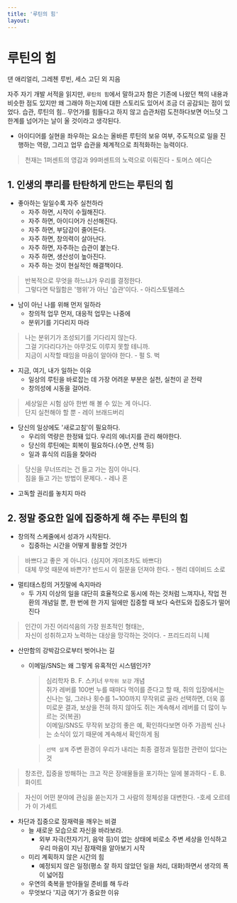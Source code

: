 ```yaml
---
title: '루틴의 힘'
layout: 
---
```


# 루틴의 힘

댄 애리얼리, 그레첸 루빈, 세스 고딘 외 지음

자주 자기 개발 서적을 읽지만, `루틴의 힘`에서 말하고자 함은 기존에 나왔던 책의 내용과 비슷한 점도 있지만
왜 그래야 하는지에 대한 스토리도 있어서 조금 더 공감되는 점이 있었다.
습관, 루틴의 힘.. 무언가를 힘들다고 하지 않고 습관처럼 도전하다보면 어느덧 그 한계를 넘어가는 날이 올 것이라고 생각된다.

* 아이디어를 실현을 좌우하는 요소는 올바른 루틴의 보유 여부, 주도적으로 일을 진행하는 역량, 그리고 업무 습관을 체계적으로 최적화하는 능력이다.

> 천재는 1퍼센트의 영감과 99퍼센트의 노력으로 이뤄진다 - 토머스 에디슨  

## 1. 인생의 뿌리를 탄탄하게 만드는 루틴의 힘

* 좋아하는 일일수록 자주 실천하라
  * 자주 하면, 시작이 수월해진다.
  * 자주 하면, 아이디어가 신선해진다.
  * 자주 하면, 부담감이 줄어든다.
  * 자주 하면, 창의력이 살아난다.
  * 자주 하면, 자주하는 습관이 붙는다.
  * 자주 하면, 생산성이 높아진다.
  * 자주 하는 것이 현실적인 해결책이다.

> 반복적으로 무엇을 하느냐가 우리를 결정한다.  
> 그렇다면 탁월함은 '행위'가 아닌 '습관'이다. - 아리스토텔레스

* 남이 아닌 나를 위해 먼저 일하라
  * 창의적 업무 먼저, 대응적 업무는 나중에
  * 분위기를 기다리지 마라

> 나는 분위기가 조성되기를 기다리지 않는다.   
> 그걸 기다리다가는 아무것도 이루지 못할 테니까.  
> 지금이 시작할 때임을 마음이 알아야 한다. - 펄 S. 벅


* 지금, 여기, 내가 일하는 이유
  * 일상의 루틴을 바로잡는 데 가장 어려운 부분은 실천, 실천이 곧 전략
  * 창의성에 시동을 걸어라.

> 세상일은 시험 삼아 한번 해 볼 수 있는 게 아니다.  
> 단지 실천해야 할 뿐 - 레이 브래드버리

* 당신의 일상에도 '새로고침'이 필요하다.
  * 우리의 역량은 한정돼 있다. 우리의 에너지를 관리 해야한다.
  * 당신의 루틴에는 회복이 필요하다.(수면, 산책 등)
  * 일과 휴식의 리듬을 찾아라

> 당신을 무너뜨리는 건 들고 가는 짐이 아니다.  
> 짐을 들고 가는 방법이 문제다. - 레나 혼

* 고독할 권리를 놓치지 마라

## 2. 정말 중요한 일에 집중하게 해 주는 루틴의 힘

* 창의적 스케줄에서 성과가 시작된다.
  * 집중하는 시간을 어떻게 활용할 것인가

> 바쁘다고 좋은 게 아니다. (심지어 개미조차도 바쁘다)  
> 대체 무엇 때문에 바쁜가?
> 반드시 이 질문을 던져야 한다. - 헨리 데이비드 소로

* 멀티태스킹의 거짓말에 속지마라
  * 두 가지 이상의 일을 대단히 효율적으로 동시에 하는 것처럼 느껴지나, 작업 전환의 개념일 뿐, 한 번에 한 가지 일에만 집중할 때 보다 숙련도와 집중도가 떨어진다

> 인간이 가진 어리석음의 가장 원초적인 형태는,   
> 자신이 성취하고자 노력하는 대상을 망각하는 것이다. - 프리드리히 니체

* 산만함의 강박감으로부터 벗어나는 길
  * 이메일/SNS는 왜 그렇게 유혹적인 시스템인가?
    > 심리학자 B. F. 스키너 `무작위 보강` 개념  
    쥐가 레버를 100번 누를 때마다 먹이를 준다고 할 때, 쥐의 입장에서는 신나는 일, 그러나 횟수를 1~100까지 무작위로 골라 선택하면, 더욱 흥미로운 결과, 보상을 전혀 하지 않아도 쥐는 계속해서 레버를 더 많이 누르는 것(복권)  
    이메일/SNS도 무작위 보강의 좋은 예, 확인하다보면 아주 가끔씩 신나는 소식이 있기 때문에 계속해서 확인하게 됨

    > `선택 설계` 주변 환경이 우리가 내리는 최종 결정과 밀접한 관련이 있다는 것

> 창조란, 집중을 방해하는 크고 작은 장애물들을 포기하는 일에 불과하다 - E. B. 화이트

> 자신이 어떤 분야에 관심을 쏟는지가 그 사람의 정체성을 대변한다. -호세 오르테가 이 가세트

* 차단과 집중으로 잠재력을 깨우는 비결
  * 늘 새로운 모습으로 자신을 바라보라. 
    * 외부 자극(전자기기, 음악 등)이 없는 상태에 비로소 주변 세상을 인식하고 우리 마음이 지닌 잠재력을 알아보기 시작
  * 미리 계획하지 않은 시간의 힘
    * 예정되지 않은 일정(평소 잘 하지 않았던 일을 처리, 대화)하면서 생각의 폭이 넓어짐
  * 우연의 축복을 받아들일 준비를 해 두라
  * 무엇보다 '지금 여기'가 중요한 이유
  
